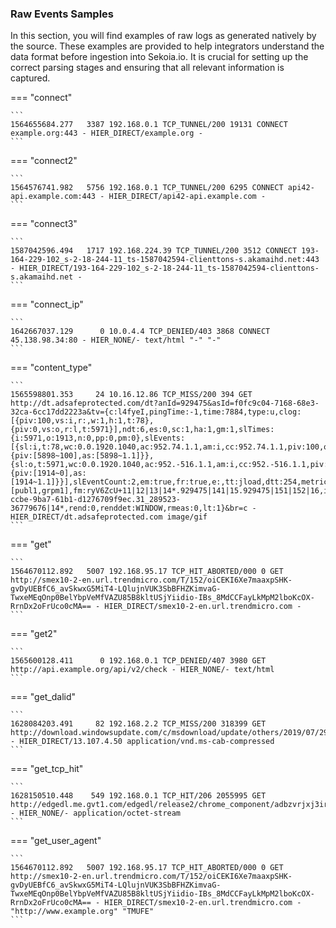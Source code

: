 
### Raw Events Samples

In this section, you will find examples of raw logs as generated natively by the source. These examples are provided to help integrators understand the data format before ingestion into Sekoia.io. It is crucial for setting up the correct parsing stages and ensuring that all relevant information is captured.


=== "connect"

    ```
	1564655684.277   3387 192.168.0.1 TCP_TUNNEL/200 19131 CONNECT example.org:443 - HIER_DIRECT/example.org -
    ```



=== "connect2"

    ```
	1564576741.982   5756 192.168.0.1 TCP_TUNNEL/200 6295 CONNECT api42-api.example.com:443 - HIER_DIRECT/api42-api.example.com -
    ```



=== "connect3"

    ```
	1587042596.494   1717 192.168.224.39 TCP_TUNNEL/200 3512 CONNECT 193-164-229-102_s-2-18-244-11_ts-1587042594-clienttons-s.akamaihd.net:443 - HIER_DIRECT/193-164-229-102_s-2-18-244-11_ts-1587042594-clienttons-s.akamaihd.net -
    ```



=== "connect_ip"

    ```
	1642667037.129      0 10.0.4.4 TCP_DENIED/403 3868 CONNECT 45.138.98.34:80 - HIER_NONE/- text/html "-" "-"
    ```



=== "content_type"

    ```
	1565598801.353     24 10.16.12.86 TCP_MISS/200 394 GET http://dt.adsafeprotected.com/dt?anId=929475&asId=f0fc9c04-7168-68e3-32ca-6cc17dd2223a&tv={c:l4fyeI,pingTime:-1,time:7884,type:u,clog:[{piv:100,vs:i,r:,w:1,h:1,t:78},{piv:0,vs:o,r:l,t:5971}],ndt:6,es:0,sc:1,ha:1,gm:1,slTimes:{i:5971,o:1913,n:0,pp:0,pm:0},slEvents:[{sl:i,t:78,wc:0.0.1920.1040,ac:952.74.1.1,am:i,cc:952.74.1.1,piv:100,obst:0,th:0,reas:,bkn:{piv:[5898~100],as:[5898~1.1]}},{sl:o,t:5971,wc:0.0.1920.1040,ac:952.-516.1.1,am:i,cc:952.-516.1.1,piv:0,obst:0,th:0,reas:l,bkn:{piv:[1914~0],as:[1914~1.1]}}],slEventCount:2,em:true,fr:true,e:,tt:jload,dtt:254,metricIdList:[publ1,grpm1],fm:ryV6ZcU+11|12|13|14*.929475|141|15.929475|151|152|16,idMap:14.c4c75fac-ccbe-9ba7-61b1-d1276709f9ec.31_289523-36779676|14*,rend:0,renddet:WINDOW,rmeas:0,lt:1}&br=c - HIER_DIRECT/dt.adsafeprotected.com image/gif
    ```



=== "get"

    ```
	1564670112.892   5007 192.168.95.17 TCP_HIT_ABORTED/000 0 GET http://smex10-2-en.url.trendmicro.com/T/152/oiCEKI6Xe7maaxpSHK-gvDyUEBfC6_avSkwxG5MiT4-LQlujnVUK3SbBFHZKimvaG-TwxeMEqOnp0BelYbpVeMfVAZU85B8kltUSjYiidio-IBs_8MdCCFayLkMpM2lboKcOX-RrnDx2oFrUco0cMA== - HIER_DIRECT/smex10-2-en.url.trendmicro.com -
    ```



=== "get2"

    ```
	1565600128.411      0 192.168.0.1 TCP_DENIED/407 3980 GET http://api.example.org/api/v2/check - HIER_NONE/- text/html
    ```



=== "get_dalid"

    ```
	1628084203.491     82 192.168.2.2 TCP_MISS/200 318399 GET http://download.windowsupdate.com/c/msdownload/update/others/2019/07/29477140_324519a81d0af914f765c56a1dc7141a5759ad4c.cab - HIER_DIRECT/13.107.4.50 application/vnd.ms-cab-compressed
    ```



=== "get_tcp_hit"

    ```
	1628150510.448    549 192.168.0.1 TCP_HIT/206 2055995 GET http://edgedl.me.gvt1.com/edgedl/release2/chrome_component/adbzvrjxj3ir3yvy5lknhgbxo6tq_92.267.200/gkmgaooipdjhmangpemjhigmamcehddo_92.267.200_win64_ac37t7snjqk4qthomil6kwgo54hq.crx3 - HIER_NONE/- application/octet-stream
    ```



=== "get_user_agent"

    ```
	1564670112.892   5007 192.168.95.17 TCP_HIT_ABORTED/000 0 GET http://smex10-2-en.url.trendmicro.com/T/152/oiCEKI6Xe7maaxpSHK-gvDyUEBfC6_avSkwxG5MiT4-LQlujnVUK3SbBFHZKimvaG-TwxeMEqOnp0BelYbpVeMfVAZU85B8kltUSjYiidio-IBs_8MdCCFayLkMpM2lboKcOX-RrnDx2oFrUco0cMA== - HIER_DIRECT/smex10-2-en.url.trendmicro.com - "http://www.example.org" "TMUFE"
    ```



